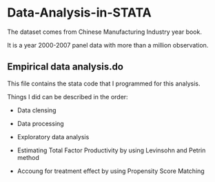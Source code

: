 # Data-Analysis-in-STATA

The dataset comes from Chinese Manufacturing Industry year book. 

It is a year 2000-2007 panel data with more than a million observation.

## Empirical data analysis.do
This file contains the stata code that I programmed for this analysis.

Things I did can be described in the order:

  * Data clensing

  * Data processing

  * Exploratory data analysis

  * Estimating Total Factor Productivity by using Levinsohn and Petrin method

  * Accoung for treatment effect by using Propensity Score Matching 
